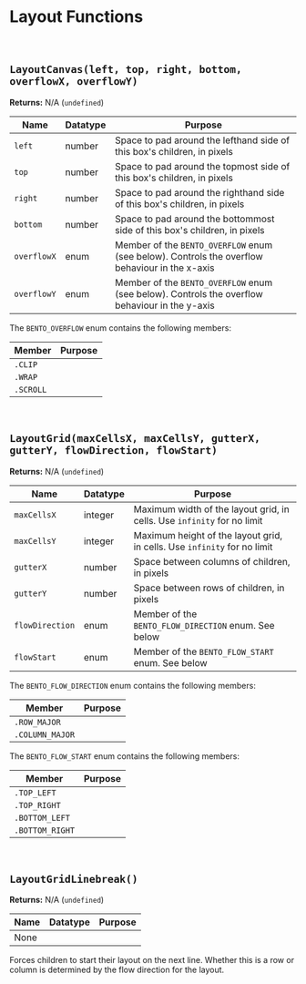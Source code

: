 # Layout Functions

&nbsp;

## `LayoutCanvas(left, top, right, bottom, overflowX, overflowY)`

**Returns:** N/A (`undefined`)

|Name       |Datatype|Purpose                                                                                       |
|-----------|--------|----------------------------------------------------------------------------------------------|
|`left`     |number  |Space to pad around the lefthand side of this box's children, in pixels                       |
|`top`      |number  |Space to pad around the topmost side of this box's children, in pixels                        |
|`right`    |number  |Space to pad around the righthand side of this box's children, in pixels                      |
|`bottom`   |number  |Space to pad around the bottommost side of this box's children, in pixels                     |
|`overflowX`|enum    |Member of the `BENTO_OVERFLOW` enum (see below). Controls the overflow behaviour in the x-axis|
|`overflowY`|enum    |Member of the `BENTO_OVERFLOW` enum (see below). Controls the overflow behaviour in the y-axis|

The `BENTO_OVERFLOW` enum contains the following members:

|Member   |Purpose|
|---------|-------|
|`.CLIP`  |       |
|`.WRAP`  |       |
|`.SCROLL`|       |

&nbsp;

## `LayoutGrid(maxCellsX, maxCellsY, gutterX, gutterY, flowDirection, flowStart)`

**Returns:** N/A (`undefined`)

|Name           |Datatype|Purpose                                                                 |
|---------------|--------|------------------------------------------------------------------------|
|`maxCellsX`    |integer |Maximum width of the layout grid, in cells. Use `infinity` for no limit |
|`maxCellsY`    |integer |Maximum height of the layout grid, in cells. Use `infinity` for no limit|
|`gutterX`      |number  |Space between columns of children, in pixels                            |
|`gutterY`      |number  |Space between rows of children, in pixels                               |
|`flowDirection`|enum    |Member of the `BENTO_FLOW_DIRECTION` enum. See below                    |
|`flowStart`    |enum    |Member of the `BENTO_FLOW_START` enum. See below                        |

The `BENTO_FLOW_DIRECTION` enum contains the following members:

|Member         |Purpose|
|---------------|-------|
|`.ROW_MAJOR`   |       |
|`.COLUMN_MAJOR`|       |

The `BENTO_FLOW_START` enum contains the following members:

|Member         |Purpose|
|---------------|-------|
|`.TOP_LEFT`    |       |
|`.TOP_RIGHT`   |       |
|`.BOTTOM_LEFT` |       |
|`.BOTTOM_RIGHT`|       |

&nbsp;

## `LayoutGridLinebreak()`

**Returns:** N/A (`undefined`)

|Name|Datatype|Purpose|
|----|--------|-------|
|None|        |       |

Forces children to start their layout on the next line. Whether this is a row or column is determined by the flow direction for the layout.
